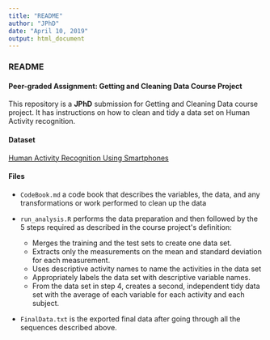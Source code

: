 ```yaml
---
title: "README"
author: "JPhD"
date: "April 10, 2019"
output: html_document
---
```


### README

#### Peer-graded Assignment: Getting and Cleaning Data Course Project

This repository is a **JPhD** submission for Getting and Cleaning Data course project. It has instructions on how to clean and tidy a data set on Human Activity recognition.

#### Dataset

[Human Activity Recognition Using Smartphones](http://archive.ics.uci.edu/ml/datasets/Human+Activity+Recognition+Using+Smartphones)

#### Files

* `CodeBook.md` a code book that describes the variables, the data, and any transformations or work performed to clean up the data

* `run_analysis.R` performs the data preparation and then followed by the 5 steps required as described in the course project's definition:
    - Merges the training and the test sets to create one data set.
    - Extracts only the measurements on the mean and standard deviation for each               measurement.
    - Uses descriptive activity names to name the activities in the data set
    - Appropriately labels the data set with descriptive variable names.
    - From the data set in step 4, creates a second, independent tidy data set with the        average of each variable for each activity and each subject.
    
* `FinalData.txt` is the exported final data after going through all the sequences          described above.

